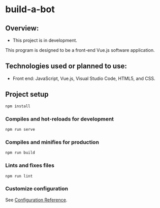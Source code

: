 # build-a-bot

## Overview:
- This project is in development.

This program is designed to be a front-end Vue.js software application.

## Technologies used or planned to use:

- Front end: JavaScript, Vue.js, Visual Studio Code, HTML5, and CSS.

## Project setup

```
npm install
```

### Compiles and hot-reloads for development

```
npm run serve
```

### Compiles and minifies for production

```
npm run build
```

### Lints and fixes files

```
npm run lint
```

### Customize configuration

See [Configuration Reference](https://cli.vuejs.org/config/).
